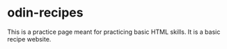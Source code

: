 # odin-recipes
This is a practice page meant for practicing basic HTML skills.
It is a basic recipe website.

